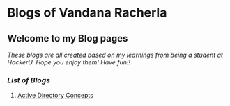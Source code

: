 # **Blogs of Vandana Racherla**
## **Welcome to my Blog pages**

*These blogs are all created based on my learnings from being a student at HackerU.*
*Hope you enjoy them!*
*Have fun!!*

### *List of Blogs*

1. [Active Directory Concepts](https://vandanarach.github.io/Blogs/Active_Directory_Concepts)



